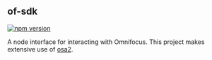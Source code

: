 ## of-sdk

[![npm version](https://badge.fury.io/js/%40jacobx1%2Fof-sdk.svg)](https://badge.fury.io/js/%40jacobx1%2Fof-sdk)

A node interface for interacting with Omnifocus. This project makes extensive use of [osa2][osa2-repo].

[osa2-repo]: https://github.com/wtfaremyinitials/osa2
